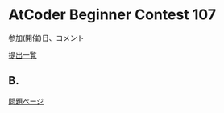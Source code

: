 # AtCoder Beginner Contest 107

参加(開催)日、コメント

[提出一覧](https://beta.atcoder.jp/contests/abc107/submissions/me)

## B.

[問題ページ](https://beta.atcoder.jp/contests/abc107/tasks/abc107_b)

